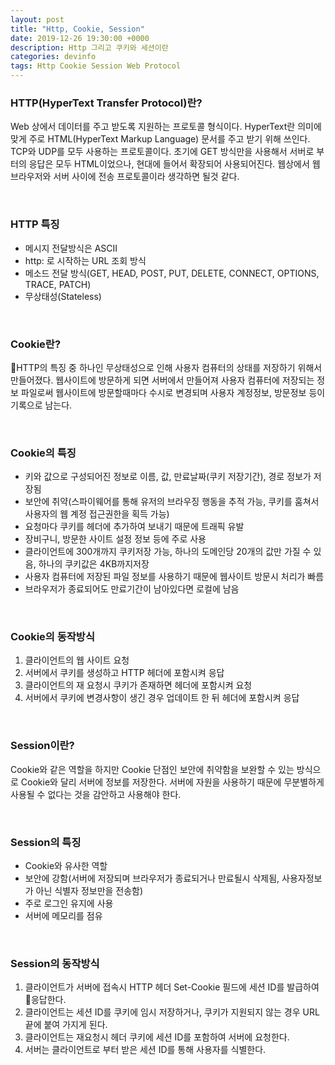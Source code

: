 ```yaml
---
layout: post
title: "Http, Cookie, Session"
date: 2019-12-26 19:30:00 +0000
description: Http 그리고 쿠키와 세션이란
categories: devinfo
tags: Http Cookie Session Web Protocol
---
```


### HTTP(HyperText Transfer Protocol)란?

Web 상에서 데이터를 주고 받도록 지원하는 프로토콜 형식이다. HyperText란 의미에 맞게 주로 HTML(HyperText Markup Language) 문서를 주고 받기 위해 쓰인다. TCP와 UDP를 모두 사용하는 프로토콜이다. 초기에 GET 방식만을 사용해서 서버로 부터의 응답은 모두 HTML이었으나, 현대에 들어서 확장되어 사용되어진다. 웹상에서 웹브라우저와 서버 사이에 전송 프로토콜이라 생각하면 될것 같다.

<br>

### HTTP 특징

- 메시지 전달방식은 ASCII
- http: 로 시작하는 URL 조회 방식
- 메소드 전달 방식(GET, HEAD, POST, PUT, DELETE, CONNECT, OPTIONS, TRACE, PATCH)
- 무상태성(Stateless)

<br>

### Cookie란?

HTTP의 특징 중 하나인 무상태성으로 인해 사용자 컴퓨터의 상태를 저장하기 위해서 만들어졌다. 웹사이트에 방문하게 되면 서버에서 만들어져 사용자 컴퓨터에 저장되는 정보 파일로써 웹사이트에 방문할때마다 수시로 변경되며 사용자 계정정보, 방문정보 등이 기록으로 남는다.

<br>

### Cookie의 특징

- 키와 값으로 구성되어진 정보로 이름, 값, 만료날짜(쿠키 저장기간), 경로 정보가 저장됨
- 보안에 취약(스파이웨어를 통해 유저의 브라우징 행동을 추적 가능, 쿠키를 훔쳐서 사용자의 웹 계정 접근권한을 획득 가능)
- 요청마다 쿠키를 헤더에 추가하여 보내기 때문에 트래픽 유발
- 장비구니, 방문한 사이트 설정 정보 등에 주로 사용
- 클라이언트에 300개까지 쿠키저장 가능, 하나의 도메인당 20개의 값만 가질 수 있음, 하나의 쿠키값은 4KB까지저장
- 사용자 컴퓨터에 저장된 파일 정보를 사용하기 때문에 웹사이트 방문시 처리가 빠름
- 브라우저가 종료되어도 만료기간이 남아있다면 로컬에 남음

<br>

### Cookie의 동작방식

1. 클라이언트의 웹 사이트 요청
2. 서버에서 쿠키를 생성하고 HTTP 헤더에 포함시켜 응답
3. 클라이언트의 재 요청시 쿠키가 존재하면 헤더에 포함시켜 요청
4. 서버에서 쿠키에 변경사항이 생긴 경우 업데이트 한 뒤 헤더에 포함시켜 응답

<br>

### Session이란?

Cookie와 같은 역할을 하지만 Cookie 단점인 보안에 취약함을 보완할 수 있는 방식으로 Cookie와 달리 서버에 정보를 저장한다. 서버에 자원을 사용하기 때문에 무분별하게 사용될 수 없다는 것을 감안하고 사용해야 한다.

<br>

### Session의 특징

- Cookie와 유사한 역할
- 보안에 강함(서버에 저장되며 브라우저가 종료되거나 만료될시 삭제됨, 사용자정보가 아닌 식별자 정보만을 전송함)
- 주로 로그인 유지에 사용
- 서버에 메모리를 점유

<br>

### Session의 동작방식

1. 클라이언트가 서버에 접속시 HTTP 헤더 Set-Cookie 필드에 세션 ID를 발급하여 응답한다.
2. 클라이언트는 세션 ID를 쿠키에 임시 저장하거나, 쿠키가 지원되지 않는 경우 URL 끝에 붙여 가지게 된다.
3. 클라이언트는 재요청시 헤더 쿠키에 세션 ID를 포함하여 서버에 요청한다.
4. 서버는 클라이언트로 부터 받은 세션 ID를 통해 사용자를 식별한다.
